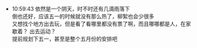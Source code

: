 
- 10:59:43 依然是一个阴天，时不时还有几滴雨落下<br>倒也还好，应该五一的时候就没有那么热了，柳絮也会少很多<br>又想找个地方出去玩，但是看了看哪里都没有票了啊，而且哪哪都是人，在家歇着？ 出去运动？<br>提前规划下五一，甚至是整个五月份的安排吧<br>